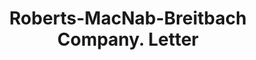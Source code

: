 ---
doi: 10.7916/D8N02JJG
date_other: '1939'
date_other_textual: '1939'
form: correspondence
genre:
- Letters (correspondence)
name:
- Roberts-MacNab-Breitbach Company
object_in_context_url: https://biggert.cul.columbia.edu/items/view/ave_biggert_00753
subject_hierarchical_geographic:
- Bismarck, North Dakota, United States
subject_name:
- Roberts-MacNab-Breitbach Company
title: Roberts-MacNab-Breitbach Company. Letter
sort_title: Roberts-MacNab-Breitbach Company. Letter
call_number: ave_biggert_00753
coordinates:
- 46.813343,-100.779004
pid: ave_biggert_00753
identifiers: ave_biggert_00753
thumbnail: false
permalink: /biggert/ave_biggert_00753/
layout: iiif-image-page
---
